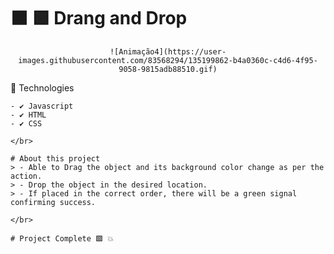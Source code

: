 
# ⬛ 🟩 Drang and Drop

<div align="center">
    
    ![Animação4](https://user-images.githubusercontent.com/83568294/135199862-b4a0360c-c4d6-4f95-9058-9815adb88510.gif)

    

</div
    
## 🚀 Technologies
    - ✔️ Javascript
    - ✔️ HTML
    - ✔️ CSS
    
    </br>
    
    # About this project
    > - Able to Drag the object and its background color change as per the action.
    > - Drop the object in the desired location.
    > - If placed in the correct order, there will be a green signal confirming success.
    
    </br>
    
    # Project Complete 🟩 💥

    
    
    
    
    
    
    
    
    
    
    
    
    
    
    
    
    
    
    
